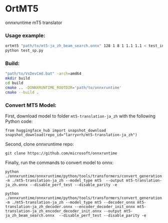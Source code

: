 # OrtMT5
onnxruntime mT5 translator

### Usage example:

```bash
ortmt5 "path/to/mt5-ja_zh_beam_search.onnx" 128 1 8 1 1.1 1.1 < test_input_token_ids.txt
python test_sp.py
```

### Build:

```bash
"path/to/VsDevCmd.bat" -arch=amd64
mkdir build
cd build
cmake .. -DONNXRUNTIME_ROOTDIR='path/to/onnxruntime'
cmake --build .
```

### Convert MT5 Model:

First, download model to folder `mt5-translation-ja_zh` with the following Python code:

```
from huggingface_hub import snapshot_download
snapshot_download(repo_id="larryvrh/mt5-translation-ja_zh")
```

Second, clone onnxruntime repo:

```
git clone https://github.com/microsoft/onnxruntime
```

Finally, run the commands to convert model to onnx:

```
python ./onnxruntime/onnxruntime/python/tools/transformers/convert_generation.py -m ./mt5-translation-ja_zh --model_type mt5  --output mt5-translation-ja_zh.onnx --disable_perf_test --disable_parity -e

python ./onnxruntime/onnxruntime/python/tools/transformers/convert_generation.py -m ./mt5-translation-ja_zh --model_type mt5 --decoder_onnx mt5-translation-ja_zh_decoder.onnx --encoder_decoder_init_onnx mt5-translation-ja_zh_encoder_decoder_init.onnx --output mt5-ja_zh_beam_search.onnx  --disable_perf_test --disable_parity -e
```

